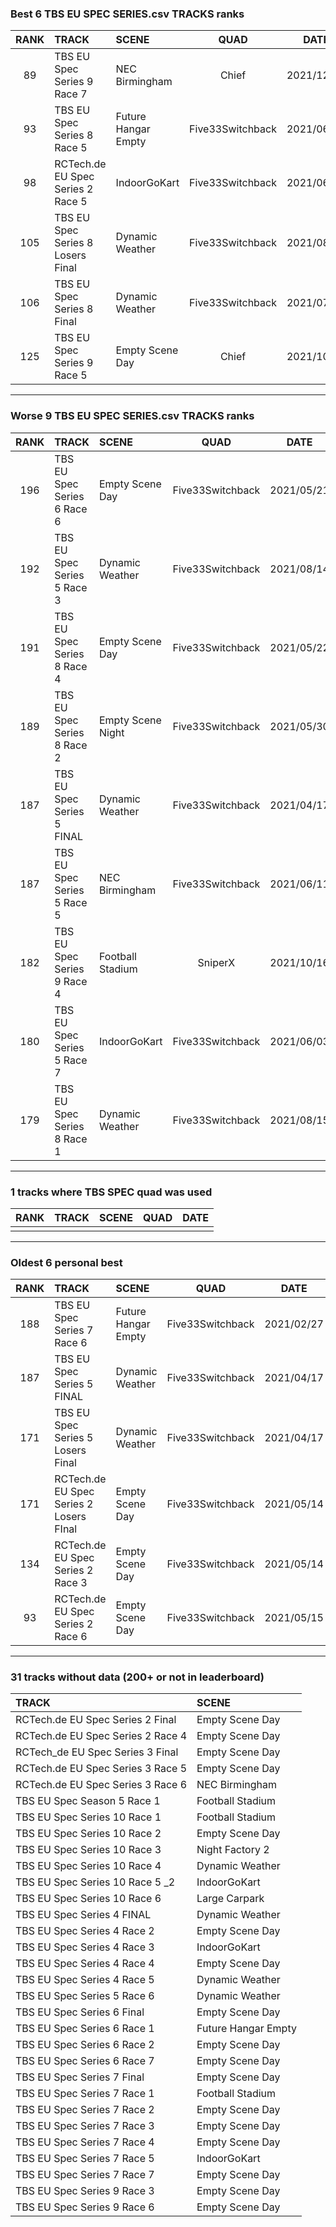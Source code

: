 ### Best 6 TBS EU SPEC SERIES.csv TRACKS ranks
|RANK|TRACK|SCENE|QUAD|DATE|
|:---:|:---|:---|:---:|:---:|
|89|TBS EU Spec Series 9 Race 7|NEC Birmingham|Chief|2021/12/16|
|93|TBS EU Spec Series 8 Race 5|Future Hangar Empty|Five33Switchback|2021/06/05|
|98|RCTech.de EU Spec Series 2 Race 5|IndoorGoKart|Five33Switchback|2021/06/02|
|105|TBS EU Spec Series 8 Losers Final|Dynamic Weather|Five33Switchback|2021/08/07|
|106|TBS EU Spec Series 8 Final|Dynamic Weather|Five33Switchback|2021/07/08|
|125|TBS EU Spec Series 9 Race 5|Empty Scene Day|Chief|2021/10/16|
---
### Worse 9 TBS EU SPEC SERIES.csv TRACKS ranks
|RANK|TRACK|SCENE|QUAD|DATE|
|:---:|:---|:---|:---:|:---:|
|196|TBS EU Spec Series 6 Race 6|Empty Scene Day|Five33Switchback|2021/05/21|
|192|TBS EU Spec Series 5 Race 3|Dynamic Weather|Five33Switchback|2021/08/14|
|191|TBS EU Spec Series 8 Race 4|Empty Scene Day|Five33Switchback|2021/05/22|
|189|TBS EU Spec Series 8 Race 2|Empty Scene Night|Five33Switchback|2021/05/30|
|187|TBS EU Spec Series 5 FINAL |Dynamic Weather|Five33Switchback|2021/04/17|
|187|TBS EU Spec Series 5 Race 5|NEC Birmingham|Five33Switchback|2021/06/11|
|182|TBS EU Spec Series 9 Race 4|Football Stadium|SniperX|2021/10/16|
|180|TBS EU Spec Series 5 Race 7|IndoorGoKart|Five33Switchback|2021/06/03|
|179|TBS EU Spec Series 8 Race 1|Dynamic Weather|Five33Switchback|2021/08/15|
---
### 1 tracks where TBS SPEC quad was used
|RANK|TRACK|SCENE|QUAD|DATE|
|:---:|:---|:---|:---:|:---:|
||||||
---
### Oldest 6 personal best
|RANK|TRACK|SCENE|QUAD|DATE|
|:---:|:---|:---|:---:|:---:|
|188|TBS EU Spec Series 7 Race 6|Future Hangar Empty|Five33Switchback|2021/02/27|
|187|TBS EU Spec Series 5 FINAL |Dynamic Weather|Five33Switchback|2021/04/17|
|171|TBS EU Spec Series 5 Losers Final|Dynamic Weather|Five33Switchback|2021/04/17|
|171|RCTech.de EU Spec Series 2 Losers FInal|Empty Scene Day|Five33Switchback|2021/05/14|
|134|RCTech.de EU Spec Series 2 Race 3|Empty Scene Day|Five33Switchback|2021/05/14|
|93|RCTech.de EU Spec Series 2 Race 6|Empty Scene Day|Five33Switchback|2021/05/15|
---
### 31 tracks without data (200+ or not in leaderboard)
|TRACK|SCENE|
|:---|:---|
|RCTech.de EU Spec Series 2 Final|Empty Scene Day|
|RCTech.de EU Spec Series 2 Race 4|Empty Scene Day|
|RCTech_de EU Spec Series 3 Final|Empty Scene Day|
|RCTech.de EU Spec Series 3 Race 5|Empty Scene Day|
|RCTech.de EU Spec Series 3 Race 6|NEC Birmingham|
|TBS EU Spec Season 5 Race 1|Football Stadium|
|TBS EU Spec Series 10 Race 1|Football Stadium|
|TBS EU Spec Series 10 Race 2|Empty Scene Day|
|TBS EU Spec Series 10 Race 3|Night Factory 2|
|TBS EU Spec Series 10 Race 4|Dynamic Weather|
|TBS EU Spec Series 10 Race 5 _2|IndoorGoKart|
|TBS EU Spec Series 10 Race 6|Large Carpark|
|TBS EU Spec Series 4 FINAL|Dynamic Weather|
|TBS EU Spec Series 4 Race 2|Empty Scene Day|
|TBS EU Spec Series 4 Race 3|IndoorGoKart|
|TBS EU Spec Series 4 Race 4|Empty Scene Day|
|TBS EU Spec Series 4 Race 5|Dynamic Weather|
|TBS EU Spec Series 5 Race 6|Dynamic Weather|
|TBS EU Spec Series 6 Final|Empty Scene Day|
|TBS EU Spec Series 6 Race 1|Future Hangar Empty|
|TBS EU Spec Series 6 Race 2|Empty Scene Day|
|TBS EU Spec Series 6 Race 7|Empty Scene Day|
|TBS EU Spec Series 7 Final |Empty Scene Day|
|TBS EU Spec Series 7 Race 1|Football Stadium|
|TBS EU Spec Series 7 Race 2|Empty Scene Day|
|TBS EU Spec Series 7 Race 3|Empty Scene Day|
|TBS EU Spec Series 7 Race 4|Empty Scene Day|
|TBS EU Spec Series 7 Race 5|IndoorGoKart|
|TBS EU Spec Series 7 Race 7|Empty Scene Day|
|TBS EU Spec Series 9 Race 3|Empty Scene Day|
|TBS EU Spec Series 9 Race 6|Empty Scene Day|
